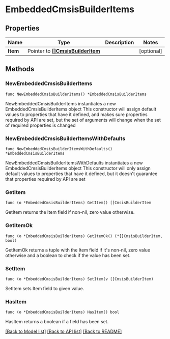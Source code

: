 # EmbeddedCmsisBuilderItems

## Properties

Name | Type | Description | Notes
------------ | ------------- | ------------- | -------------
**Item** | Pointer to [**[]CmsisBuilderItem**](CmsisBuilderItem.md) |  | [optional] 

## Methods

### NewEmbeddedCmsisBuilderItems

`func NewEmbeddedCmsisBuilderItems() *EmbeddedCmsisBuilderItems`

NewEmbeddedCmsisBuilderItems instantiates a new EmbeddedCmsisBuilderItems object
This constructor will assign default values to properties that have it defined,
and makes sure properties required by API are set, but the set of arguments
will change when the set of required properties is changed

### NewEmbeddedCmsisBuilderItemsWithDefaults

`func NewEmbeddedCmsisBuilderItemsWithDefaults() *EmbeddedCmsisBuilderItems`

NewEmbeddedCmsisBuilderItemsWithDefaults instantiates a new EmbeddedCmsisBuilderItems object
This constructor will only assign default values to properties that have it defined,
but it doesn't guarantee that properties required by API are set

### GetItem

`func (o *EmbeddedCmsisBuilderItems) GetItem() []CmsisBuilderItem`

GetItem returns the Item field if non-nil, zero value otherwise.

### GetItemOk

`func (o *EmbeddedCmsisBuilderItems) GetItemOk() (*[]CmsisBuilderItem, bool)`

GetItemOk returns a tuple with the Item field if it's non-nil, zero value otherwise
and a boolean to check if the value has been set.

### SetItem

`func (o *EmbeddedCmsisBuilderItems) SetItem(v []CmsisBuilderItem)`

SetItem sets Item field to given value.

### HasItem

`func (o *EmbeddedCmsisBuilderItems) HasItem() bool`

HasItem returns a boolean if a field has been set.


[[Back to Model list]](../README.md#documentation-for-models) [[Back to API list]](../README.md#documentation-for-api-endpoints) [[Back to README]](../README.md)


